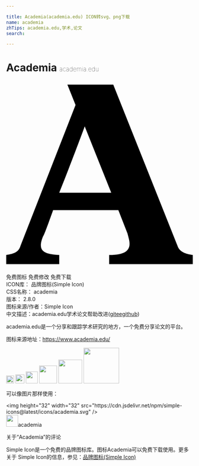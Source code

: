 ```yaml
---

title: Academia(academia.edu) ICON转svg、png下载
name: academia
zhTips: academia.edu,学术,论文
search: 

---
```


# Academia  <small style="font-size: 60%;font-weight: 100">academia.edu</small>

<div id="svg" class="svg-wrap">
<svg role="img" viewBox="0 0 24 24" xmlns="http://www.w3.org/2000/svg"><title>Academia icon</title><path d="M22.033,21.18L13.77,0.459H7.869l1.049,2.623L1.836,21.18C1.574,22.098,0.787,22.23,0,22.361v1.18 h6.82v-1.18l0,0l0,0l0,0l0,0C4.984,22.23,3.934,21.967,4.721,20c0.131-0.131,0.656-1.574,1.311-3.41h8.393l1.18,3.016 c0.131,0.525,0.262,0.918,0.262,1.311c0,1.049-0.918,1.443-2.623,1.443v1.18H24v-1.18C23.082,22.23,22.295,21.967,22.033,21.18z M6.82,14.361c1.311-3.279,2.754-7.082,3.279-8.525l3.41,8.525H6.82z"/></svg>
</div>
<detail full-name='academia'></detail>

<div class="detail-page">
<p>
<span><span class="badge-success badge">免费图标</span> <span class="badge-success badge">免费修改</span>  <span class="badge-success badge">免费下载</span> </span>
<br/>
<span>
ICON库：
<span class="badge-secondary badge">品牌图标(Simple Icon)</span> 
</span>
<br/>
<span>
CSS名称：
<span class="badge-secondary badge">academia</span> 
</span>

<br/>
<span>
版本：
<span class="badge-secondary badge">2.8.0</span> 
</span>
<br/>
<span>图标来源/作者：<span class="badge-light badge">Simple Icon</span></span> 
<br/>
<span class="zh-detail">中文描述：<span class="badge-primary badge">academia.edu</span><span class="badge-primary badge">学术</span><span class="badge-primary badge">论文</span><span class="help-link"><span>帮助改进</span>(<a href="https://gitee.com/liuwave/icon-helper/edit/master/json/brands/academia.json" target="_blank" rel="noopener noreferrer">gitee</a><a href="https://github.com/liuwave/icon-helper/edit/master/json/brands/academia.json" target="_blank" rel="noopener noreferrer">github</a></span>)</span><br/>
</p>
</div><div class="description description alert alert-light"><p>academia.edu是一个分享和跟踪学术研究的地方，一个免费分享论文的平台。</p><p>图标来源地址：<a href="https://www.academia.edu/" target="_blank" rel="noopener noreferrer">https://www.academia.edu/</a></p></div>
<div class="alert alert-dark">
<img height="21" width="21" src="https://cdn.jsdelivr.net/npm/simple-icons@latest/icons/academia.svg" />
<img height="24" width="24" src="https://cdn.jsdelivr.net/npm/simple-icons@latest/icons/academia.svg" />
<img height="32" width="32" src="https://cdn.jsdelivr.net/npm/simple-icons@latest/icons/academia.svg" />
<img height="48" width="48" src="https://cdn.jsdelivr.net/npm/simple-icons@latest/icons/academia.svg" />
<img height="64" width="64" src="https://cdn.jsdelivr.net/npm/simple-icons@latest/icons/academia.svg" />
<img height="96" width="96" src="https://cdn.jsdelivr.net/npm/simple-icons@latest/icons/academia.svg" />

</div>
<div>
  <p>可以像图片那样使用：    
  </p>
  <div class="alert alert-primary" style="font-size: 14px">
    &lt;img height="32" width="32" src="https://cdn.jsdelivr.net/npm/simple-icons@latest/icons/academia.svg" /&gt;
    <copy-btn content='<img height="32" width="32" src="https://cdn.jsdelivr.net/npm/simple-icons@latest/icons/academia.svg" />'></copy-btn>
  </div>
  <div class="alert alert-secondary">
    <img height="32" width="32" src="https://cdn.jsdelivr.net/npm/simple-icons@latest/icons/academia.svg" />academia
    <copy-btn content="academia" btn-title="复制图标名称"></copy-btn>
  </div>
</div>

<Vssue title="关于“Academia”的评论" >关于“Academia”的评论</Vssue>


<div><p>Simple Icon是一个免费的品牌图标库。图标Academia可以免费下载使用。更多关于  Simple Icon的信息，参见：<a target="_blank" href="https://iconhelper.cn/brands.html">品牌图标(Simple Icon)</a>
</p></div>
